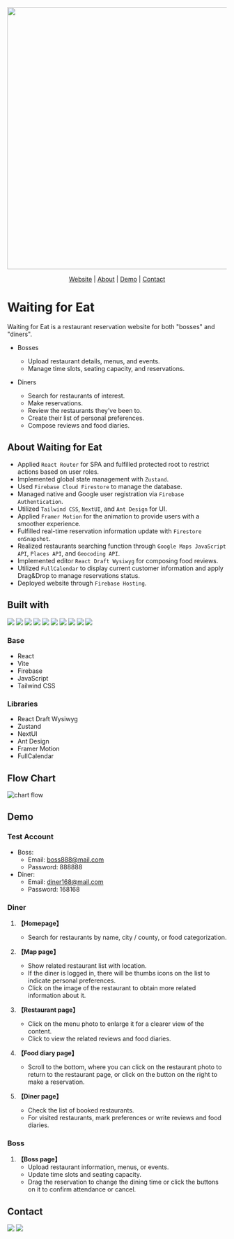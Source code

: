 <div align="center">
<img src="https://github.com/HsiaoChuanWang/Eat-Project/assets/140884229/ba2a5a80-b72b-49ae-82e9-2cdb38c96cd6" style="width:600px">
</div>
<p align="center">
 <a href="https://waiting-for-eat.web.app/">Website</a> | <a href=#about-waiting-for-eat>About</a> | <a href="#demo">Demo</a> | <a href="#contact">Contact</a>
</p>

# Waiting for Eat
Waiting for Eat is a restaurant reservation website for both "bosses" and "diners".</br>


- Bosses
  - Upload restaurant details, menus, and events.
  - Manage time slots, seating capacity, and reservations.

- Diners
  - Search for restaurants of interest.
  - Make reservations.
  - Review the restaurants they’ve been to.
  - Create their list of personal preferences.
  - Compose reviews and food diaries.

## About Waiting for Eat
- Applied `React Router` for SPA and fulfilled protected root to restrict actions based on user roles.
- Implemented global state management with `Zustand`.
- Used `Firebase Cloud Firestore` to manage the database.
- Managed native and Google user registration via `Firebase Authentication`.
- Utilized `Tailwind CSS`, `NextUI`, and `Ant Design` for UI.
- Applied `Framer Motion` for the animation to provide users with a smoother experience.
- Fulfilled real-time reservation information update with `Firestore onSnapshot`.
- Realized restaurants searching function through `Google Maps JavaScript API`, `Places API`, and `Geocoding API`.
- Implemented editor `React Draft Wysiwyg` for composing food reviews.
- Utilized `FullCalendar` to display current customer information and apply Drag&Drop to manage reservations status.
- Deployed website through `Firebase Hosting`.

## Built with
![](https://img.shields.io/badge/React-61DAFB.svg?style=for-the-badge&logo=React&logoColor=black)
![](https://img.shields.io/badge/React%20Router-CA4245.svg?style=for-the-badge&logo=React-Router&logoColor=white)
![](https://img.shields.io/badge/Vite-646CFF.svg?style=for-the-badge&logo=Vite&logoColor=white)
![](https://img.shields.io/badge/npm-CB3837.svg?style=for-the-badge&logo=npm&logoColor=white)
![](https://img.shields.io/badge/Firebase-FFCA28.svg?style=for-the-badge&logo=Firebase&logoColor=black)
![](https://img.shields.io/badge/🐻&nbsp;zustand-black.svg?style=for-the-badge&logoColor=black)
![](https://img.shields.io/badge/Git-F05032.svg?style=for-the-badge&logo=Git&logoColor=white)
![](https://img.shields.io/badge/JavaScript-F7DF1E.svg?style=for-the-badge&logo=JavaScript&logoColor=black)
![](https://img.shields.io/badge/Tailwind%20CSS-06B6D4.svg?style=for-the-badge&logo=Tailwind-CSS&logoColor=white)
![](https://img.shields.io/badge/Google%20Maps-4285F4.svg?style=for-the-badge&logo=Google-Maps&logoColor=white)

### Base
- React
- Vite
- Firebase
- JavaScript
- Tailwind CSS

### Libraries
- React Draft Wysiwyg
- Zustand
- NextUI
- Ant Design
- Framer Motion
- FullCalendar

## Flow Chart
![chart flow](https://github.com/HsiaoChuanWang/Eat-Project/assets/140884229/5a04564b-0a22-46de-a37b-f094aba6a10d)

## Demo
### Test Account
- Boss:
    - Email: boss888@mail.com
    - Password: 888888
- Diner:
    - Email: diner168@mail.com
    - Password: 168168

### **Diner**
  1. **【Homepage】** 
      - Search for restaurants by name, city / county, or food categorization.

  2. **【Map page】**  
      - Show related restaurant list with location.
      - If the diner is logged in, there will be thumbs icons on the list to indicate personal preferences.
      - Click on the image of the restaurant to obtain more related information about it.

  3. **【Restaurant page】**  
      - Click on the menu photo to enlarge it for a clearer view of the content.
      - Click to view the related reviews and food diaries.

  4. **【Food diary page】** 
      - Scroll to the bottom, where you can click on the restaurant photo to return to the restaurant page, or click on the button on the right to make a reservation.

   5. **【Diner page】** 
      - Check the list of booked restaurants.
      - For visited restaurants, mark preferences or write reviews and food diaries.


### **Boss**
  1. **【Boss page】** 
      - Upload restaurant information, menus, or events.
      - Update time slots and seating capacity.
      - Drag the reservation to change the dining time or click the buttons on it to confirm attendance or cancel.
 
 ## Contact
 <a href="mailto:j2130970@gmail.com">
    <img src="https://img.shields.io/badge/Gmail-EA4335.svg?style=for-the-badge&logo=Gmail&logoColor=white" /></a>

  <a href="https://www.linkedin.com/in/hsiao-chuan-wang/">
    <img src="https://img.shields.io/badge/LinkedIn-0A66C2.svg?style=for-the-badge&logo=LinkedIn&logoColor=white" />
  </a>

  
